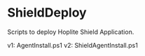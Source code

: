 # ShieldDeploy
Scripts to deploy Hoplite Shield Application.

v1: AgentInstall.ps1
v2: ShieldAgentInstall.ps1